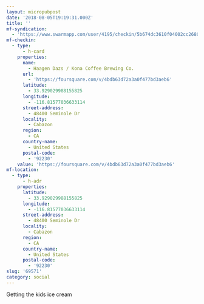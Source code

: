 ```yaml
---
layout: micropubpost
date: '2018-08-05T19:19:31.000Z'
title: ''
mf-syndication:
  - 'https://www.swarmapp.com/user/4195/checkin/5b674dc3610f04002cc2680a'
mf-checkin:
  - type:
      - h-card
    properties:
      name:
        - Haagen Dazs / Kona Coffee Brewing Co.
      url:
        - 'https://foursquare.com/v/4bdb63d72a3a0f477bd3aeb6'
      latitude:
        - 33.929029988155825
      longitude:
        - -116.81577036633114
      street-address:
        - 48400 Seminole Dr
      locality:
        - Cabazon
      region:
        - CA
      country-name:
        - United States
      postal-code:
        - '92230'
    value: 'https://foursquare.com/v/4bdb63d72a3a0f477bd3aeb6'
mf-location:
  - type:
      - h-adr
    properties:
      latitude:
        - 33.929029988155825
      longitude:
        - -116.81577036633114
      street-address:
        - 48400 Seminole Dr
      locality:
        - Cabazon
      region:
        - CA
      country-name:
        - United States
      postal-code:
        - '92230'
slug: '69571'
category: social
---
```

Getting the kids ice cream
